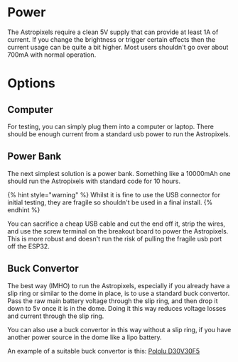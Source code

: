 # Power

The Astropixels require a clean 5V supply that can provide at least 1A of current. If you change the brightness or trigger certain effects then the current usage can be quite a bit higher. Most users shouldn't go over about 700mA with normal operation.

# Options

## Computer

For testing, you can simply plug them into a computer or laptop. There should be enough current from a standard usb power to run the Astropixels. 

## Power Bank

The next simplest solution is a power bank. Something like a 10000mAh one should run the Astropixels with standard code for 10 hours.

{% hint style="warning" %}
Whilst it is fine to use the USB connector for initial testing, they are fragile so shouldn't be used in a final install.
{% endhint %}

You can sacrifice a cheap USB cable and cut the end off it, strip the wires, and use the screw terminal on the breakout board to power the Astropixels. This is more robust and doesn't run the risk of pulling the fragile usb port off the ESP32. 

## Buck Convertor

The best way (IMHO) to run the Astropixels, especially if you already have a slip ring or similar to the dome in place, is to use a standard buck convertor. Pass the raw main battery voltage through the slip ring, and then drop it down to 5v once it is in the dome. Doing it this way reduces voltage losses and current through the slip ring.

You can also use a buck convertor in this way without a slip ring, if you have another power source in the dome like a lipo battery.

An example of a suitable buck convertor is this: [Pololu D30V30F5](https://www.pololu.com/product/4892)